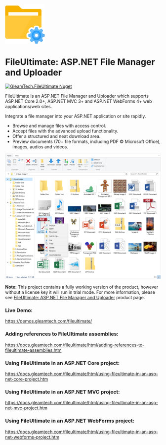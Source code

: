 !["FileUltimate Logo](fileultimate-logo.png)
# FileUltimate: ASP.NET File Manager and Uploader
[![GleamTech.FileUltimate Nuget](https://img.shields.io/nuget/v/GleamTech.FileUltimate)](https://www.nuget.org/packages/GleamTech.FileUltimate/ "GleamTech.FileUltimate Nuget")

FileUltimate is an ASP.NET File Manager and Uploader which supports ASP.NET Core 2.0+, ASP.NET MVC 3+ and ASP.NET WebForms 4+ web applications/web sites.

Integrate a file manager into your ASP.NET application or site rapidly. 

- Browse and manage files with access control. 
- Accept files with the advanced upload functionality.
- Offer a structured and neat download area.
- Preview documents (70+ file formats, including PDF &#169; Microsoft Office), images, audios and videos.

![ASP.NET File Manager](fileultimate.png)

**Note:** This project contains a fully working version of the product, however without a license key it will run in trial mode. For more information, please see [FileUltimate: ASP.NET File Manager and Uploader](http://www.gleamtech.com/fileultimate) product page.

### Live Demo:
https://demos.gleamtech.com/fileultimate/

### Adding references to FileUltimate assemblies:
https://docs.gleamtech.com/fileultimate/html/adding-references-to-fileultimate-assemblies.htm

### Using FileUltimate in an ASP.NET Core project:
https://docs.gleamtech.com/fileultimate/html/using-fileultimate-in-an-asp-net-core-project.htm

### Using FileUltimate in an ASP.NET MVC project:
https://docs.gleamtech.com/fileultimate/html/using-fileultimate-in-an-asp-net-mvc-project.htm

### Using FileUltimate in an ASP.NET WebForms project:
https://docs.gleamtech.com/fileultimate/html/using-fileultimate-in-an-asp-net-webforms-project.htm


